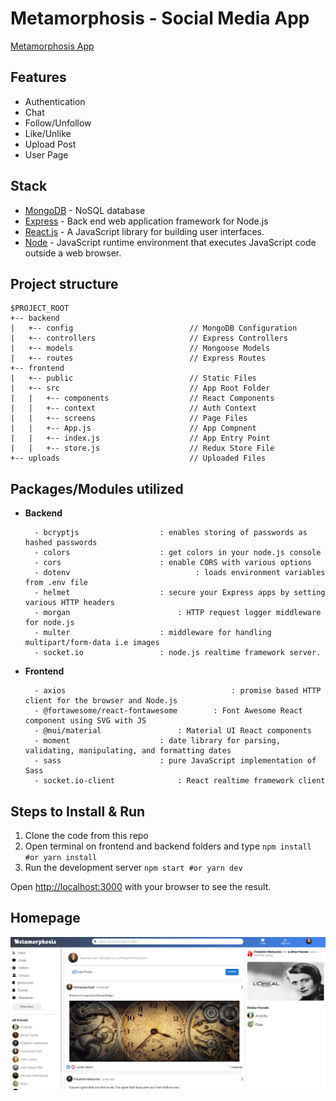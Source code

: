 # Metamorphosis - Social Media App

[Metamorphosis App](https://seple.herokuapp.com)

## Features

- Authentication
- Chat
- Follow/Unfollow
- Like/Unlike
- Upload Post
- User Page

## Stack

- [MongoDB](https://www.mongodb.com) - NoSQL database
- [Express](https://expressjs.com) - Back end web application framework for Node.js
- [React.js](https://reactjs.org) - A JavaScript library for building user interfaces.
- [Node](https://nodejs.org/en/) - JavaScript runtime environment that executes JavaScript code outside a web browser.

## Project structure

```
$PROJECT_ROOT
+-- backend
|   +-- config                          // MongoDB Configuration
|   +-- controllers                     // Express Controllers
|   +-- models                          // Mongoose Models
|   +-- routes                          // Express Routes
+-- frontend
|   +-- public                          // Static Files
|   +-- src                             // App Root Folder
|   |   +-- components                  // React Components
|   |   +-- context                   	// Auth Context
|   |   +-- screens                     // Page Files
|   |   +-- App.js                      // App Compnent
|   |   +-- index.js                    // App Entry Point
|   |   +-- store.js                    // Redux Store File
+-- uploads                             // Uploaded Files

```

## Packages/Modules utilized

- **Backend**

		- bcryptjs					: enables storing of passwords as hashed passwords
		- colors       				: get colors in your node.js console
		- cors						: enable CORS with various options
		- dotenv                			: loads environment variables from .env file
		- helmet					: secure your Express apps by setting various HTTP headers 
		- morgan     					: HTTP request logger middleware for node.js
		- multer					: middleware for handling multipart/form-data i.e images
		- socket.io					: node.js realtime framework server.

- **Frontend**
    
		- axios                                    	: promise based HTTP client for the browser and Node.js
		- @fortawesome/react-fontawesome 		: Font Awesome React component using SVG with JS 
		- @mui/material 				: Material UI React components 
		- moment 					: date library for parsing, validating, manipulating, and formatting dates
		- sass 						: pure JavaScript implementation of Sass								
		- socket.io-client 				: React realtime framework client

## Steps to Install & Run

1.  Clone the code from this repo
2.  Open terminal on frontend and backend folders and type `npm install #or yarn install`
3.  Run the development server `npm start #or yarn dev`

Open [http://localhost:3000](http://localhost:3000) with your browser to see the result.

## Homepage

![Homepage](./Home.png)

